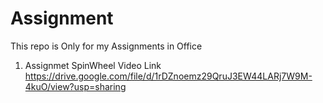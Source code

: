 # Assignment 
This repo is Only for my Assignments in Office

1) Assignmet SpinWheel Video Link https://drive.google.com/file/d/1rDZnoemz29QruJ3EW44LARj7W9M-4kuO/view?usp=sharing
